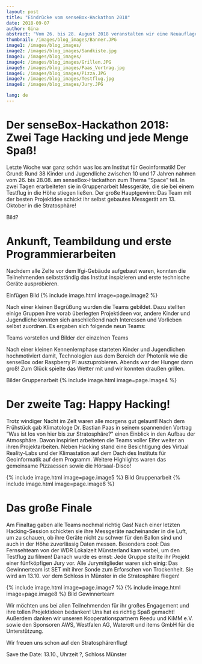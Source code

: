 ```yaml
---
layout: post
title: "Eindrücke vom senseBox-Hackathon 2018"
date: 2018-09-07
author: Gina
abstract: "Vom 26. bis 28. August 2018 veranstalten wir eine Neuauflage des senseBox Hackathons. Dieses Jahr lautete das Thema Space."
thumbnail: /images/blog_images/Banner.JPG
image1: /images/blog_images/
image2: /images/blog_images/Sandkiste.jpg
image3: /images/blog_images/
image4: /images/blog_images/Grillen.JPG
image5: /images/blog_images/Paas_Vortrag.jpg
image6: /images/blog_images/Pizza.JPG
image7: /images/blog_images/Testflug.jpg
image8: /images/blog_images/Jury.JPG

lang: de
---
```


Der senseBox-Hackathon 2018: Zwei Tage Hacking und jede Menge Spaß!
============
Letzte Woche war ganz schön was los am Institut für Geoinformatik! Der Grund: Rund 38 Kinder und Jugendliche zwischen 10 und 17 Jahren nahmen vom 26. bis 28.08. am senseBox-Hackathon zum Thema “Space” teil. In zwei Tagen erarbeiteten sie in Gruppenarbeit Messgeräte, die sie bei einem Testflug in die Höhe stiegen ließen. Der große Hauptgewinn: Das Team mit der besten Projektidee schickt ihr selbst gebautes Messgerät am 13. Oktober in die Stratosphäre!

Bild?

Ankunft, Teambildung und erste Programmierarbeiten
============
Nachdem alle Zelte vor dem Ifgi-Gebäude aufgebaut waren, konnten die Teilnehmenden selbstständig das Institut inspizieren und erste technische Geräte ausprobieren.

Einfügen Bild
{% include image.html image=page.image2 %}

Nach einer kleinen Begrüßung wurden die Teams gebildet. Dazu stellten einige Gruppen ihre vorab überlegten Projektideen vor, andere Kinder und Jugendliche konnten sich anschließend nach Interessen und Vorlieben selbst zuordnen. Es ergaben sich folgende neun Teams:

Teams vorstellen und Bilder der einzelnen Teams

Nach einer kleinen Kennenlernphase starteten Kinder und Jugendlichen hochmotiviert damit, Technologien aus dem Bereich der Photonik wie die senseBox oder Raspberry Pi auszuprobieren. Abends war der Hunger dann groß! Zum Glück spielte das Wetter mit und wir konnten draußen grillen.

Bilder Gruppenarbeit
{% include image.html image=page.image4 %}

Der zweite Tag: Happy Hacking!
============
Trotz windiger Nacht im Zelt waren alle morgens gut gelaunt! Nach dem Frühstück gab Klimatologe Dr. Bastian Paas in seinem spannenden Vortrag “Was ist los von hier bis zur Stratosphäre?" einen Einblick in den Aufbau der Atmosphäre. Davon inspiriert arbeiteten die Teams voller Eifer weiter an ihren Projektarbeiten. Neben Hacking stand eine Besichtigung des Virtual Reality-Labs und der Klimastation auf dem Dach des Instituts für Geoinformatik auf dem Programm. Weitere Highlights waren das gemeinsame Pizzaessen sowie die Hörsaal-Disco!

{% include image.html image=page.image5 %}
Bild Gruppenarbeit
{% include image.html image=page.image6 %}

Das große Finale
============
Am Finaltag gaben alle Teams nochmal richtig Gas! Nach einer letzten Hacking-Session schickten sie ihre Messgeräte nacheinander in die Luft, um zu schauen, ob ihre Geräte nicht zu schwer für den Ballon sind und auch in der Höhe zuverlässig Daten messen. Besonders cool: Das Fernsehteam von der WDR Lokalzeit Münsterland kam vorbei, um den Testflug zu filmen! Danach wurde es ernst: Jede Gruppe stellte ihr Projekt einer fünfköpfigen Jury vor. Alle Jurymitglieder waren sich einig: Das Gewinnerteam ist SET mit ihrer Sonde zum Erforschen von Trockenheit. Sie wird am 13.10. vor dem Schloss in Münster in die Stratosphäre fliegen!

{% include image.html image=page.image7 %} 
{% include image.html image=page.image8 %} 
Bild Gewinnerteam

Wir möchten uns bei allen Teilnehmenden für ihr großes Engagement und ihre tollen Projektideen bedanken! Uns hat es richtig Spaß gemacht! Außerdem danken wir unseren Kooperationspartnern Reedu und KiMM e.V. sowie den Sponsoren AWS, Westfalen AG, Waterott und items GmbH für die Unterstützung.

Wir freuen uns schon auf den Stratosphärenflug! 

Save the Date: 13.10., Uhrzeit ?, Schloss Münster

